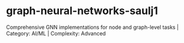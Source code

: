 # graph-neural-networks-saulj1
Comprehensive GNN implementations for node and graph-level tasks | Category: AI/ML | Complexity: Advanced
